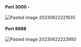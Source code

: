 #### Port 3000 - 
![Pasted image 20230622221635](img/Pasted%20image%2020230622221635.png)

#### Port 8888

![Pasted image 20230622223950](img/Pasted%20image%2020230622223950.png)
